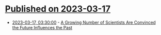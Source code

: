 # [Published on 2023-03-17](index.md)

* [2023-03-17, 03:30:00](https://science.slashdot.org/story/23/03/17/015240/a-growing-number-of-scientists-are-convinced-the-future-influences-the-past?utm_source=rss1.0mainlinkanon&utm_medium=feed) - [A Growing Number of Scientists Are Convinced the Future Influences the Past](https://science.slashdot.org/story/23/03/17/015240/a-growing-number-of-scientists-are-convinced-the-future-influences-the-past?utm_source=rss1.0mainlinkanon&utm_medium=feed)
